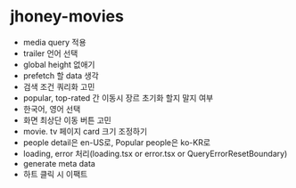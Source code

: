 # jhoney-movies

- media query 적용
- trailer 언어 선택
- global height 없애기
- prefetch 할 data 생각
- 검색 조건 쿼리화 고민
- popular, top-rated 간 이동시 장르 초기화 할지 말지 여부
- 한국어, 영어 선택
- 화면 최상단 이동 버튼 고민
- movie. tv 페이지 card 크기 조정하기
- people detail은 en-US로, Popular people은 ko-KR로
- loading, error 처리(loading.tsx or error.tsx or QueryErrorResetBoundary)
- generate meta data
- 하트 클릭 시 이팩트
